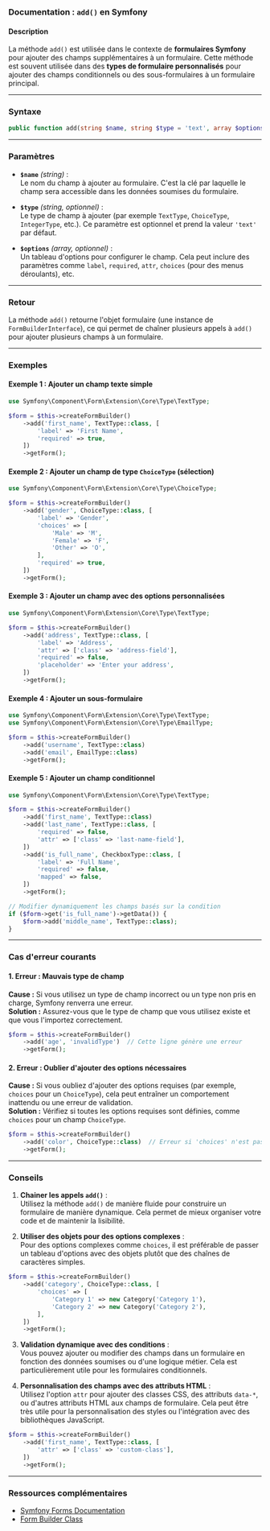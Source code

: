 
### Documentation : `add()` en Symfony

#### Description

La méthode `add()` est utilisée dans le contexte de **formulaires Symfony** pour ajouter des champs supplémentaires à un formulaire. Cette méthode est souvent utilisée dans des **types de formulaire personnalisés** pour ajouter des champs conditionnels ou des sous-formulaires à un formulaire principal.

---

### Syntaxe

```php
public function add(string $name, string $type = 'text', array $options = [])
```

---

### Paramètres

- **`$name`** _(string)_ :  
    Le nom du champ à ajouter au formulaire. C'est la clé par laquelle le champ sera accessible dans les données soumises du formulaire.
    
- **`$type`** _(string, optionnel)_ :  
    Le type de champ à ajouter (par exemple `TextType`, `ChoiceType`, `IntegerType`, etc.). Ce paramètre est optionnel et prend la valeur `'text'` par défaut.
    
- **`$options`** _(array, optionnel)_ :  
    Un tableau d'options pour configurer le champ. Cela peut inclure des paramètres comme `label`, `required`, `attr`, `choices` (pour des menus déroulants), etc.
    

---

### Retour

La méthode `add()` retourne l'objet formulaire (une instance de `FormBuilderInterface`), ce qui permet de chaîner plusieurs appels à `add()` pour ajouter plusieurs champs à un formulaire.

---

### Exemples

#### Exemple 1 : Ajouter un champ texte simple

```php
use Symfony\Component\Form\Extension\Core\Type\TextType;

$form = $this->createFormBuilder()
    ->add('first_name', TextType::class, [
        'label' => 'First Name',
        'required' => true,
    ])
    ->getForm();
```

#### Exemple 2 : Ajouter un champ de type `ChoiceType` (sélection)

```php
use Symfony\Component\Form\Extension\Core\Type\ChoiceType;

$form = $this->createFormBuilder()
    ->add('gender', ChoiceType::class, [
        'label' => 'Gender',
        'choices' => [
            'Male' => 'M',
            'Female' => 'F',
            'Other' => 'O',
        ],
        'required' => true,
    ])
    ->getForm();
```

#### Exemple 3 : Ajouter un champ avec des options personnalisées

```php
use Symfony\Component\Form\Extension\Core\Type\TextType;

$form = $this->createFormBuilder()
    ->add('address', TextType::class, [
        'label' => 'Address',
        'attr' => ['class' => 'address-field'],
        'required' => false,
        'placeholder' => 'Enter your address',
    ])
    ->getForm();
```

#### Exemple 4 : Ajouter un sous-formulaire

```php
use Symfony\Component\Form\Extension\Core\Type\TextType;
use Symfony\Component\Form\Extension\Core\Type\EmailType;

$form = $this->createFormBuilder()
    ->add('username', TextType::class)
    ->add('email', EmailType::class)
    ->getForm();
```

#### Exemple 5 : Ajouter un champ conditionnel

```php
use Symfony\Component\Form\Extension\Core\Type\TextType;

$form = $this->createFormBuilder()
    ->add('first_name', TextType::class)
    ->add('last_name', TextType::class, [
        'required' => false,
        'attr' => ['class' => 'last-name-field'],
    ])
    ->add('is_full_name', CheckboxType::class, [
        'label' => 'Full Name',
        'required' => false,
        'mapped' => false,
    ])
    ->getForm();

// Modifier dynamiquement les champs basés sur la condition
if ($form->get('is_full_name')->getData()) {
    $form->add('middle_name', TextType::class);
}
```

---

### Cas d'erreur courants

#### 1. **Erreur : Mauvais type de champ**

**Cause :** Si vous utilisez un type de champ incorrect ou un type non pris en charge, Symfony renverra une erreur.  
**Solution :** Assurez-vous que le type de champ que vous utilisez existe et que vous l'importez correctement.

```php
$form = $this->createFormBuilder()
    ->add('age', 'invalidType')  // Cette ligne génère une erreur
    ->getForm();
```

#### 2. **Erreur : Oublier d'ajouter des options nécessaires**

**Cause :** Si vous oubliez d'ajouter des options requises (par exemple, `choices` pour un `ChoiceType`), cela peut entraîner un comportement inattendu ou une erreur de validation.  
**Solution :** Vérifiez si toutes les options requises sont définies, comme `choices` pour un champ `ChoiceType`.

```php
$form = $this->createFormBuilder()
    ->add('color', ChoiceType::class)  // Erreur si 'choices' n'est pas défini
    ->getForm();
```

---

### Conseils

1. **Chainer les appels `add()`** :  
    Utilisez la méthode `add()` de manière fluide pour construire un formulaire de manière dynamique. Cela permet de mieux organiser votre code et de maintenir la lisibilité.
    
2. **Utiliser des objets pour des options complexes** :  
    Pour des options complexes comme `choices`, il est préférable de passer un tableau d'options avec des objets plutôt que des chaînes de caractères simples.
    

```php
$form = $this->createFormBuilder()
    ->add('category', ChoiceType::class, [
        'choices' => [
            'Category 1' => new Category('Category 1'),
            'Category 2' => new Category('Category 2'),
        ],
    ])
    ->getForm();
```

3. **Validation dynamique avec des conditions** :  
    Vous pouvez ajouter ou modifier des champs dans un formulaire en fonction des données soumises ou d'une logique métier. Cela est particulièrement utile pour les formulaires conditionnels.
    
4. **Personnalisation des champs avec des attributs HTML** :  
    Utilisez l'option `attr` pour ajouter des classes CSS, des attributs `data-*`, ou d'autres attributs HTML aux champs de formulaire. Cela peut être très utile pour la personnalisation des styles ou l'intégration avec des bibliothèques JavaScript.
    

```php
$form = $this->createFormBuilder()
    ->add('first_name', TextType::class, [
        'attr' => ['class' => 'custom-class'],
    ])
    ->getForm();
```

---

### Ressources complémentaires

- [Symfony Forms Documentation](https://symfony.com/doc/current/forms.html)
- [Form Builder Class](https://symfony.com/doc/current/reference/forms/types.html)